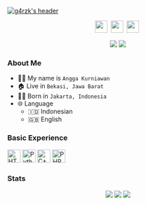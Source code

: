 [![g4rzk's header](https://i.postimg.cc/zf3740rD/20220907-160703.jpg)](https://fb.me/g4rzk)

<p align=center>
  <a href="https://facebook.com/g4rzk"><img height="28" src="https://upload.wikimedia.org/wikipedia/commons/5/51/Facebook_f_logo_%282019%29.svg"></a>&nbsp;
  <a href="https://instagram.com/g4rzk"><img height="28" src="https://upload.wikimedia.org/wikipedia/commons/e/e7/Instagram_logo_2016.svg"></a>&nbsp;
  <a href="https://t.me/g4rzk"><img height="28" src="https://upload.wikimedia.org/wikipedia/commons/8/83/Telegram_2019_Logo.svg"></a>&nbsp;
</p>
<p align="center">
  <img src="https://visitor-badge.glitch.me/badge?page_id=g4rzk.g4rzk"/>
  <a href="https://github.com/g4rzk"><img src="https://img.shields.io/github/followers/g4rzk?label=followers&style=social"/></a>
  </a>
</p>

### About Me

 - 👨‍🦱 My name is `Angga Kurniawan`
 - 🏠 Live in `Bekasi, Jawa Barat`
 - 👶🏻 Born in `Jakarta, Indonesia`
 - 🌐 Language
   - 🇮🇩 Indonesian
   - 🇬🇧 English

### Basic Experience

<span>
  <img src="https://raw.githubusercontent.com/tfkhdyt/web-portfolio/main/public/icons/html.svg" height="30" title="HTML" />
  <img src="https://upload.wikimedia.org/wikipedia/commons/c/c3/Python-logo-notext.svg" height="30" title="Python" />
  <img src="https://upload.wikimedia.org/wikipedia/commons/1/18/ISO_C%2B%2B_Logo.svg" height="30" title="C++" />
  <img src="https://upload.wikimedia.org/wikipedia/commons/2/27/PHP-logo.svg" height="30" title="PHP" />
</span>

### Stats

<p align="center">
  <img align="center" src="https://github-readme-stats.vercel.app/api?username=g4rzk&show_icons=true&theme=tokyonight&include_all_commits=true&count_private=true" />
  <img align="center" src="https://github-readme-streak-stats.herokuapp.com/?user=g4rzk&count_private=true&theme=tokyonight" />
  <img align="center" src="https://github-readme-stats.vercel.app/api/top-langs/?username=g4rzk&langs_count=10&theme=tokyonight&layout=compact&hide=css,scss,less,html,hack" />
</p>
